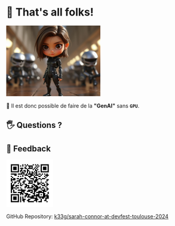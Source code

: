 # 🎉 That's all folks!

<img src="sarah-connor-young-with-terminators.jpg" width="50%" height="50%">

🥰 Il est donc possible de faire de la **"GenAI"** sans **`GPU`**.

## 🖐️ Questions ?

## 🙏 Feedback

<img src="open-feedback.png" width="25%" height="25%">

GitHub Repository: [k33g/sarah-connor-at-devfest-toulouse-2024](https://github.com/k33g/sarah-connor-at-devfest-toulouse-2024)